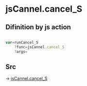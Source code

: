 # jsCannel.cancel_S

## Difinition by js action

```js.js

var=runCancel_S
	?func=jsCannel.cancel_S
	?args=

```

## Src

-> [jsCannel.cancel_S](https://github.com/puutaro/CommandClick/blob/master/app/src/main/java/com/puutaro/commandclick/fragment_lib/terminal_fragment/js_interface/system/JsCannel.kt#L12)


